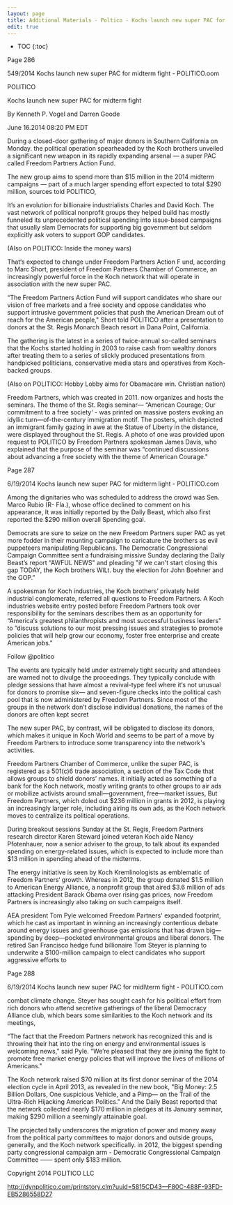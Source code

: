 ```yaml
---
layout: page
title: Additional Materials - Poltico - Kochs launch new super PAC for midterm fight
edit: true
---
```


* TOC
{:toc}

Page 286

549/2014 Kochs launch new super PAC for midterm fight - POLITICO.oom 

POLITICO

Kochs launch new super PAC for midterm fight

By Kenneth P. Vogel and Darren Goode

June 16.2014 08:20 PM EDT

During a closed-door gathering of major donors in Southern California on Monday. the
political operation spearheaded by the Koch brothers unveiled a significant new weapon in
its rapidly expanding arsenal — a super PAC called Freedom Partners Action Fund.

The new group aims to spend more than $15 million in the 2014 midterm campaigns — part
of a much larger spending effort expected to total $290 million, sources told POLITICO,

It’s an evolution for billionaire industrialists Charles and David Koch. The vast network of
political nonprofit groups they helped build has mostly funneled its unprecedented political
spending into issue-based campaigns that usually slam Democrats for supporting big
government but seldom explicitly ask voters to support GOP candidates.

(Also on POLITICO: Inside the money wars)

That‘s expected to change under Freedom Partners Action F und, according to Marc Short,
president of Freedom Partners Chamber of Commerce, an increasingly powerful force in the
Koch network that will operate in association with the new super PAC.

“The Freedom Partners Action Fund will support candidates who share our vision of free
markets and a free society and oppose candidates who support intrusive government
policies that push the American Dream out of reach for the American people," Short told
POLITICO after a presentation to donors at the St. Regis Monarch Beach resort in Dana
Point, California.

The gathering is the latest in a series of twice-annual so-called seminars that the Kochs started
holding in 2003 to raise cash from wealthy donors after treating them to a series of slickly
produced presentations from handpicked politicians, conservative media stars and
operatives from Koch-backed groups.

(Also on POLITICO: Hobby Lobby aims for Obamacare win. Christian nation)

Freedom Partners, which was created in 2011. now organizes and hosts the seminars. The
theme of the St. Regis seminar— “American Courage; Our commitment to a free society‘ -
was printed on massive posters evoking an idyllic turn—of-the-century immigration motif. The
posters, which depicted an immigrant family gazing in awe at the Statue of Liberty in the
distance, were displayed throughout the St. Regis. A photo of one was provided upon
request to POLITICO by Freedom Partners spokesman James Davis, who explained that the
purpose of the seminar was “continued discussions about advancing a free society with the
theme of American Courage."

Page 287

6/19/2014 Kochs launch new super PAC for midterm light - POLlTICO.com 

Among the dignitaries who was scheduled to address the crowd was Sen. Marco Rubio (R-
Fla.), whose office declined to comment on his appearance, It was initially reported by the Daily
Beast, which also first reported the $290 million overall Spending goal.

Democrats are sure to seize on the new Freedom Partners super PAC as yet more fodder in
their mounting campaign to caricature the brothers as evil puppeteers manipulating Republicans.
The Democratic Congressional Campaign Committee sent a fundraising missive Sunday
declaring the Daily Beast’s report “AWFUL NEWS" and pleading "if we can't start closing this
gap TODAY, the Koch brothers WlLt. buy the election for John Boehner and the GOP.”

A spokesman for Koch industries, the Koch brothers’ privately held industrial conglomerate,
referred all questions to Freedom Partners. A Koch industries website entry posted before
Freedom Partners took over responsibility for the seminars describes them as an opportunity
for “America‘s greatest philanthropists and most successful business leaders" to ”discuss
solutions to our most pressing issues and strategies to promote policies that will help grow
our economy, foster free enterprise and create American jobs."

Follow @politico

The events are typically held under extremely tight security and attendees are warned not to
divulge the proceedings. They typically conclude with pledge sessions that have almost a
revival-type feel where it‘s not unusual for donors to promise six— and seven-figure checks into
the political cash pool that is now administered by Freedom Partners. Since most of the
groups in the network don’t disclose individual donations, the names of the donors are often
kept secret

The new super PAC, by contrast, will be obligated to disclose its donors, which makes it
unique in Koch World and seems to be part of a move by Freedom Partners to introduce
some transparency into the network's activities.

Freedom Partners Chamber of Commerce, unlike the super PAC, is registered as a 501(c)6
trade association, a section of the Tax Code that allows groups to shield donors’ names. it
initially acted as something of a bank for the Koch network, mostly writing grants to other groups
to air ads or mobilize activists around small—government, free—market issues, But Freedom
Partners, which doled out $236 million in grants in 2012, is playing an increasingly larger role,
including airing its own ads, as the Koch network moves to centralize its political operations.

During breakout sessions Sunday at the St. Regis, Freedom Partners research director
Karen Steward joined veteran Koch aide Nancy Pfotenhauer, now a senior adviser to the
group, to talk about its expanded spending on energy-related issues, which is expected to
include more than $13 million in spending ahead of the midterms.

The energy initiative is seen by Koch Kremlinologists as emblematic of Freedom Partners‘
growth. Whereas in 2012, the group donated $1.5 million to American Energy Alliance, a
nonprofit group that aired $3.6 million of ads attacking President Barack Obama over rising gas
prices, now Freedom Partners is increasingly also taking on such campaigns itself.

AEA president Tom Pyle welcomed Freedom Partners' expanded footprint, which he cast as
important in winning an increasingly contentious debate around energy issues and greenhouse
gas emissions that has drawn big—spending by deep—pocketed environmental groups and liberal
donors. The retired San Francisco hedge fund billionaire Tom Steyer is planning to
underwrite a $100-million campaign to elect candidates who support aggressive efforts to


Page 288

6/19/2014 Kochs launch new super PAC for midl\term fight - POLlTlCO.com 

combat climate change. Steyer has sought cash for his political effort from rich donors who
attend secretive gatherings of the liberal Democracy Alliance club, which bears some similarities to
the Koch network and its meetings,

“The fact that the Freedom Partners network has recognized this and is throwing their hat into
the ring on energy and environmental issues is welcoming news," said Pyle. “We’re pleased
that they are joining the fight to promote free market energy policies that will improve the lives
of millions of Americans."

The Koch network raised $70 million at its first donor seminar of the 2014 election cycle in
April 2013, as revealed in the new book, "Big Money: 2.5 Billion Dollars, One suspicious Vehicle, and a
Pimp— on the Trail of the Ultra-Rich Hijacking American Politics." And the Daily Beast reported that the
network collected nearly $170 million in pledges at its January seminar, making $290 million
a seemingly attainable goal.

The projected tally underscores the migration of power and money away from the political
party committees to major donors and outside groups, generally, and the Koch network
specifically. in 2012, the biggest spending party congressional campaign arm - Democratic
Congressional Campaign Committee —— spent only $183 million.

Copyright 2014 POLITICO LLC

http://dynpolitico.com/printstory.clm?uuid=5815CD43—F80C-488F-93FD-EB5286558D27

